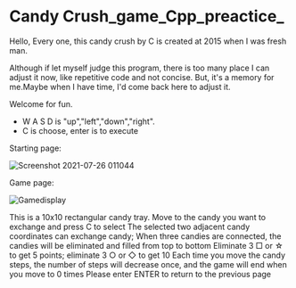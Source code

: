 # Candy Crush_game_Cpp_preactice_
Hello, Every one, this candy crush by C is created at 2015 when I was fresh man. 

Although if let myself judge this program, there is too many place I can adjust it now, like repetitive code and not concise.
But, it's a memory for me.Maybe when I have time, I'd come back here to adjust it.

Welcome for fun.


- W A S D is "up","left","down","right". 
- C is choose, enter is to execute

Starting page:

![Screenshot 2021-07-26 011044](https://user-images.githubusercontent.com/24763190/126916493-ace1f210-77fd-46ad-bf91-6ead4948bf7b.jpg)


Game page:

![Gamedisplay](https://user-images.githubusercontent.com/24763190/126916594-1a3975eb-6b02-4b38-9489-f6999e0be8ed.jpg)


This is a 10x10 rectangular candy tray. Move to the candy you want to exchange and press C to select
The selected two adjacent candy coordinates can exchange candy;
When three candies are connected, the candies will be eliminated and filled from top to bottom
Eliminate 3 □ or ☆ to get 5 points; eliminate 3 ○ or ◇ to get 10
Each time you move the candy steps, the number of steps will decrease once, and the game will end when you move to 0 times
Please enter ENTER to return to the previous page
